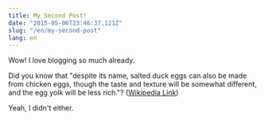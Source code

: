 ```yaml
---
title: My Second Post!
date: "2015-05-06T23:46:37.121Z"
slug: "/en/my-second-post"
lang: en
---
```


Wow! I love blogging so much already.

Did you know that "despite its name, salted duck eggs can also be made from
chicken eggs, though the taste and texture will be somewhat different, and the
egg yolk will be less rich."?
([Wikipedia Link](https://en.wikipedia.org/wiki/Salted_duck_egg))

Yeah, I didn't either.
